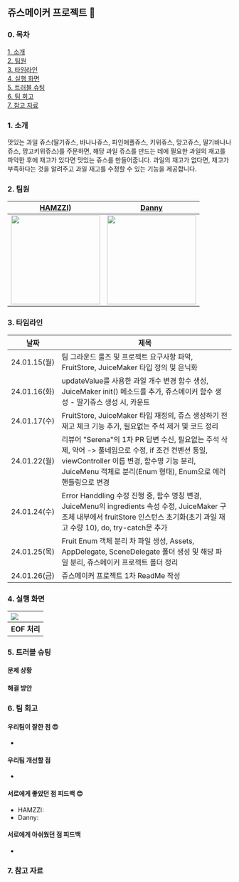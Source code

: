 ## 쥬스메이커 프로젝트 🍹

### 0. 목차
[1. 소개](#1-소개)  
[2. 팀원](#2-팀원)  
[3. 타임라인](#3-타임라인)  
[4. 실행 화면](#4-실행-화면)    
[5. 트러블 슈팅](#5-트러블-슈팅)    
[6. 팀 회고](#6-팀-회고)    
[7. 참고 자료](#7-참고-자료)

### 1. 소개
맛있는 과일 쥬스(딸기쥬스, 바나나쥬스, 파인애플쥬스, 키위쥬스, 망고쥬스, 딸기바나나쥬스, 망고키위쥬스)를 주문하면, 해당 과일 쥬스를 만드는 데에 필요한 과일의 재고를 파악한 후에 재고가 있다면 맛있는 쥬스를 만들어줍니다. 
과일의 재고가 없다면, 재고가 부족하다는 것을 알려주고 과일 재고를 수정할 수 있는 기능을 제공합니다.

### 2. 팀원
| [HAMZZI](https://github.com/kkomgi)) | [Danny](https://github.com/dannykim1215) |
| --- | --- |
| <img src="https://avatars.githubusercontent.com/u/65929788?v=4" width="200"> | <img src="https://avatars.githubusercontent.com/u/154333967?v=4" width="200"> |

### 3. 타임라인
| 날짜 | 제목 |
| --- | --- |
| 24.01.15(월) | 팀 그라운드 룰즈 및 프로젝트 요구사항 파악, FruitStore, JuiceMaker 타입 정의 및 은닉화 |
| 24.01.16(화) | updateValue를 사용한 과일 개수 변경 함수 생성, JuiceMaker init() 메소드를 추가, 쥬스메이커 함수 생성 - 딸기쥬스 생성 시, 카운트 |
| 24.01.17(수) | FruitStore, JuiceMaker 타입 재정의, 쥬스 생성하기 전 재고 체크 기능 추가, 필요없는 주석 제거 및 코드 정리  |
| 24.01.22(월) | 리뷰어 "Serena"의 1차 PR 답변 수신, 필요없는 주석 삭제, 약어 -> 풀네임으로 수정, if 조건 컨벤션 통일, viewController 이릅 변경, 함수명 기능 분리, JuiceMenu 객체로 분리(Enum 형태), Enum으로 에러 핸들링으로 변경 |
| 24.01.24(수) | Error Handdling 수정 진행 중, 함수 명칭 변경, JuiceMenu의 ingredients 속성 수정, JuiceMaker 구조체 내부에서 fruitStore 인스턴스 초기화(초기 과일 재고 수량 10), do, try-catch문 추가|
| 24.01.25(목) | Fruit Enum 객체 분리 차 파일 생성, Assets, AppDelegate, SceneDelegate 폴더 생성 및 해당 파일 분리, 쥬스메이커 프로젝트 폴더 정리 |
| 24.01.26(금) | 쥬스메이커 프로젝트 1차 ReadMe 작성 | 


### 4. 실행 화면
| <img src="./Screenshots/Screenshot1.png"> |
| :--- |
| **EOF 처리** |

### 5. 트러블 슈팅
#### 문제 상황

#### 해결 방안 


### 6. 팀 회고
#### 우리팀이 잘한 점 😍
- 

#### 우리팀 개선할 점
- 

#### 서로에게 좋았던 점 피드백 😊
- HAMZZI: 
- Danny:
   
#### 서로에게 아쉬웠던 점 피드백
- 

### 7. 참고 자료
